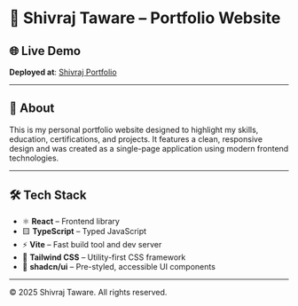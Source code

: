 # 💼 Shivraj Taware – Portfolio Website

## 🌐 Live Demo

**Deployed at**: [Shivraj Portfolio](https://645047d3.portfolio-2-0-eq2.pages.dev)

---

## 📌 About

This is my personal portfolio website designed to highlight my skills, education, certifications, and projects. It features a clean, responsive design and was created as a single-page application using modern frontend technologies.

---

## 🛠 Tech Stack

- ⚛️ **React** – Frontend library
- 🟨 **TypeScript** – Typed JavaScript
- ⚡ **Vite** – Fast build tool and dev server
- 🎨 **Tailwind CSS** – Utility-first CSS framework
- 🧱 **shadcn/ui** – Pre-styled, accessible UI components


---

© 2025 Shivraj Taware. All rights reserved.
